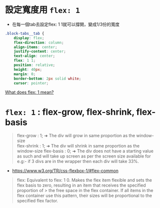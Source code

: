 # 設定寬度用 `flex: 1`

- 在每一個tab去設定flex: 1 1就可以撐開，變成1/3份的寬度


```css
.block-tabs__tab {
    display: flex;
    flex-direction: column;
    align-items: center;
    justify-content: center;
    text-align: center;
    flex: 1 1;
    position: relative;
    height: 40px;
    margin: 0;
    border-bottom: 2px solid white;
    cursor: pointer;

```
[What does flex: 1 mean?](https://stackoverflow.com/questions/37386244/what-does-flex-1-mean)

# `flex: 1` : flex-grow, flex-shrink, flex-basis

> flex-grow : 1;    ➜ The div will grow in same proportion as the window-size       
> flex-shrink : 1;  ➜ The div will shrink in same proportion as the window-size 
> flex-basis : 0;   ➜ The div does not have a starting value as such and will 
>                    take up screen as per the screen size available for
>                    e.g:- if 3 divs are in the wrapper then each div will take 33%.


- https://www.w3.org/TR/css-flexbox-1/#flex-common

> flex: <positive-number>
> Equivalent to flex: <positive-number> 1 0. Makes the flex item flexible and sets the flex basis to zero, resulting in an item that receives the specified proportion of > the free space in the flex container. If all items in the flex container use this pattern, their sizes will be proportional to the specified flex factor.
